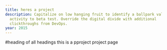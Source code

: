 ```yaml
---
title: heres a project
description: Capitalize on low hanging fruit to identify a ballpark value added
  activity to beta test. Override the digital divide with additional
  clickthroughs from DevOps.
year: 2015
---
```

#heading of all headings
this is a pproject project page
